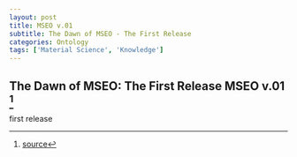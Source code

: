 ```yaml
---
layout: post
title: MSEO v.01
subtitle: The Dawn of MSEO - The First Release
categories: Ontology
tags: ['Material Science', 'Knowledge']
---
```


## The Dawn of MSEO: The First Release MSEO v.01 [^fn1]

first release

[^fn1]: [source](https://github.com/Mat-O-Lab/MSEO/compare/initial...v.01)